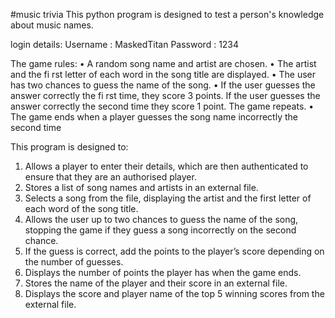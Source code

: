 #music trivia
This python program is designed to test a person's knowledge
about music names.

login details:
  Username : MaskedTitan
  Password : 1234


The game rules:
  • A random song name and artist are chosen.
  • The artist and the fi rst letter of each word in the song title are displayed.
  • The user has two chances to guess the name of the song.
  • If the user guesses the answer correctly the fi rst time, they score 3 points. If the user guesses
    the answer correctly the second time they score 1 point. The game repeats.
  • The game ends when a player guesses the song name incorrectly the second time

This program is designed to:
  1. Allows a player to enter their details, which are then authenticated to ensure that they are an
    authorised player.
  2. Stores a list of song names and artists in an external file.
  3. Selects a song from the file, displaying the artist and the first letter of each word of the song title.
  4. Allows the user up to two chances to guess the name of the song, stopping the game if they guess
    a song incorrectly on the second chance.
  5. If the guess is correct, add the points to the player’s score depending on the number of guesses.
  6. Displays the number of points the player has when the game ends.
  7. Stores the name of the player and their score in an external file.
  8. Displays the score and player name of the top 5 winning scores from the external file.
